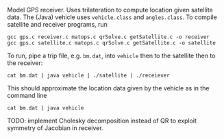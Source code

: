 Model GPS receiver. 
Uses trilateration to compute location given satellite data. 
The (Java) vehicle uses `vehicle.class` and `angles.class`. 
To compile satellite and receiver programs, run
```
gcc gps.c receiver.c matops.c qrSolve.c getSatellite.c -o receiver
gcc gps.c satellite.c matops.c qrSolve.c getSatellite.c -o satellite
```
To run, pipe a trip file, e.g. `bm.dat`, into `vehicle` then to the satellite then to the receiver:
```
cat bm.dat | java vehicle | ./satellite | ./receiever
```
This should approximate the location data given by the vehicle as in the command line 
```
cat bm.dat | java vehicle 
```

TODO: implement Cholesky decomposition instead of QR to exploit symmetry of Jacobian in receiver. 
